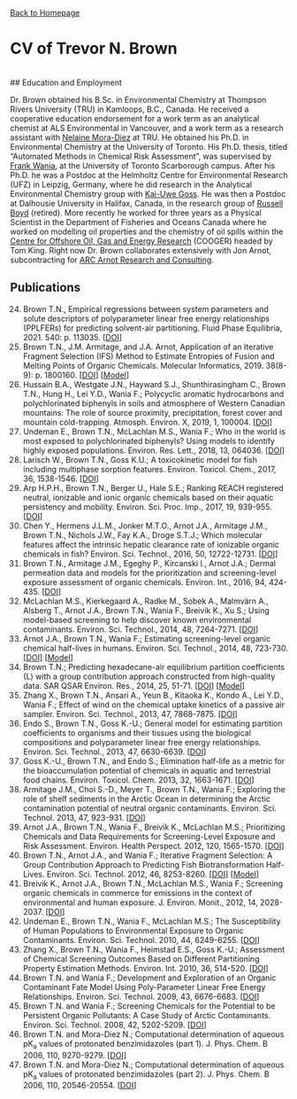 [Back to Homepage](./index.md)

# CV of Trevor N. Brown
<br/>
## Education and Employment

Dr. Brown obtained his B.Sc. in Environmental Chemistry at Thompson Rivers University (TRU) in Kamloops, B.C., Canada. He received a cooperative education endorsement for a work term as an analytical chemist at ALS Environmental in Vancouver, and a work term as a research assistant with [Nelaine Mora-Diez](http://faculty.tru.ca/nmora/index.htm) at TRU. He obtained his Ph.D. in Environmental Chemistry at the University of Toronto. His Ph.D. thesis, titled “Automated Methods in Chemical Risk Assessment”, was supervised by [Frank Wania](https://www.utsc.utoronto.ca/labs/wania/), at the University of Toronto Scarborough campus. After his Ph.D. he was a Postdoc at the Helmholtz Centre for Environmental Research (UFZ) in Leipzig, Germany, where he did research in the Analytical Environmental Chemistry group with [Kai-Uwe Goss](https://www.ufz.de/index.php?en=39362). He was then a Postdoc at Dalhousie University in Halifax, Canada, in the research group of [Russell Boyd](https://www.dal.ca/faculty/science/chemistry/faculty-staff/our-faculty/emeritus-professors/russell-boyd.html) (retired). More recently he worked for three years as a Physical Scientist in the Department of Fisheries and Oceans Canada where he worked on modelling oil properties and the chemistry of oil spills within the [Centre for Offshore Oil, Gas and Energy Research](https://www.dfo-mpo.gc.ca/science/coe-cde/cooger-crpgee/index-eng.html) (COOGER) headed by Tom King. Right now Dr. Brown collaborates extensively with Jon Arnot, subcontracting for [ARC Arnot Research and Consulting](https://arnotresearch.com/).

## Publications

24.	Brown T.N., Empirical regressions between system parameters and solute descriptors of polyparameter linear free energy relationships (PPLFERs) for predicting solvent-air partitioning. Fluid Phase Equilibria, 2021. 540: p. 113035. \[[DOI](https://doi.org/10.1016/j.fluid.2021.113035)\]
23.	Brown T.N., J.M. Armitage, and J.A. Arnot, Application of an Iterative Fragment Selection (IFS) Method to Estimate Entropies of Fusion and Melting Points of Organic Chemicals. Molecular Informatics, 2019. 38(8-9): p. 1800160. \[[DOI](https://doi.org/10.1002/minf.201800160)\] \[[Model](https://github.com/tnbrowncontam/ifsapp)\]
22.	Hussain B.A., Westgate J.N., Hayward S.J., Shunthirasingham C., Brown T.N., Hung H., Lei Y.D., Wania F.; Polycyclic aromatic hydrocarbons and polychlorinated biphenyls in soils and atmosphere of Western Canadian mountains: The role of source proximity, precipitation, forest cover and mountain cold-trapping. Atmosph. Environ. X, 2019, 1, 100004. \[[DOI](https://doi.org/10.1016/j.aeaoa.2018.100004)\]
21.	Undeman E., Brown T.N., McLachlan M.S., Wania F.; Who in the world is most exposed to polychlorinated biphenyls? Using models to identify highly exposed populations. Environ. Res. Lett., 2018, 13, 064036. \[[DOI](https://doi.org/10.1088/1748-9326/aac5fe)\]
20.	Larisch W., Brown T.N., Goss K.U.; A toxicokinetic model for fish including multiphase sorption features. Environ. Toxicol. Chem., 2017, 36, 1538-1546. \[[DOI](https://doi.org/10.1002/etc.3677)\]
19.	Arp H.P.H., Brown T.N., Berger U., Hale S.E.; Ranking REACH registered neutral, ionizable and ionic organic chemicals based on their aquatic persistency and mobility. Environ. Sci. Proc. Imp., 2017, 19, 939-955.  \[[DOI](https://doi.org/10.1039/C7EM00158D)\]
18.	Chen Y., Hermens J.L.M., Jonker M.T.O., Arnot J.A., Armitage J.M., Brown T.N., Nichols J.W., Fay K.A., Droge S.T.J.; Which molecular features affect the intrinsic hepatic clearance rate of ionizable organic chemicals in fish? Environ. Sci. Technol., 2016, 50, 12722-12731. \[[DOI](https://doi.org/10.1021/acs.est.6b03504)\]
17.	Brown T.N., Armitage J.M., Egeghy P., Kircanski I., Arnot J.A.; Dermal permeation data and models for the prioritization and screening-level exposure assessment of organic chemicals. Environ. Int., 2016, 94, 424-435. \[[DOI](https://doi.org/10.1016/j.envint.2016.05.025)\]
16.	McLachlan M.S., Kierkegaard A., Radke M., Sobek A., Malmvärn A., Alsberg T., Arnot J.A., Brown T.N., Wania F., Breivik K., Xu S.; Using model-based screening to help discover known environmental contaminants. Environ. Sci. Technol., 2014, 48, 7264-7271. \[[DOI](https://doi.org/10.1021/es5010544)\]
15.	Arnot J.A., Brown T.N., Wania F.; Estimating screening-level organic chemical half-lives in humans. Environ. Sci. Technol., 2014, 48, 723-730. \[[DOI](https://doi.org/10.1021/es4029414)\] \[[Model](https://github.com/tnbrowncontam/ifsapp)\]
14.	Brown T.N.; Predicting hexadecane-air equilibrium partition coefficients (L) with a group contribution approach constructed from high-quality data. SAR QSAR Environ. Res., 2014, 25, 51-71. \[[DOI](https://doi.org/10.1080/1062936X.2013.841286)\] \[[Model](https://github.com/tnbrowncontam/ifsapp)\]
13.	Zhang X., Brown T.N., Ansari A., Yeun B., Kitaoka K., Kondo A., Lei Y.D., Wania F.; Effect of wind on the chemical uptake kinetics of a passive air sampler. Environ. Sci. Technol., 2013, 47, 7868-7875. \[[DOI](https://doi.org/10.1021/es401486f)\]
12.	Endo S., Brown T.N., Goss K.-U.; General model for estimating partition coefficients to organisms and their tissues using the biological compositions and polyparameter linear free energy relationships. Environ. Sci. Technol., 2013, 47, 6630-6639. \[[DOI](https://doi.org/10.1021/es401772m)\]
11.	Goss K.-U., Brown T.N., and Endo S.; Elimination half-life as a metric for the bioaccumulation potential of chemicals in aquatic and terrestrial food chains. Environ. Toxicol. Chem. 2013, 32, 1663-1671. \[[DOI](https://doi.org/10.1002/etc.2229)\]
10.	Armitage J.M., Choi S.-D., Meyer T., Brown T.N., Wania F.; Exploring the role of shelf sediments in the Arctic Ocean in determining the Arctic contamination potential of neutral organic contaminants. Environ. Sci. Technol. 2013, 47, 923-931. \[[DOI](https://doi.org/10.1021/es304276g)\]
9.	Arnot J.A., Brown T.N., Wania F., Breivik K., McLachlan M.S.; Prioritizing Chemicals and Data Requirements for Screening-Level Exposure and Risk Assessment. Environ. Health Perspect. 2012, 120, 1565-1570. \[[DOI](https://doi.org/10.1289/ehp.1205355)\]
8.	Brown T.N., Arnot J.A., and Wania F.; Iterative Fragment Selection: A Group Contribution Approach to Predicting Fish Biotransformation Half-Lives. Environ. Sci. Technol. 2012, 46, 8253-8260. \[[DOI](https://doi.org/10.1021/es301182a)\] \[[Model](https://github.com/tnbrowncontam/ifsapp)\]
7.	Breivik K., Arnot J.A., Brown T.N., McLachlan M.S., Wania F.; Screening organic chemicals in commerce for emissions in the context of environmental and human exposure. J. Environ. Monit., 2012, 14, 2028-2037. \[[DOI](https://doi.org/10.1039/C2EM30259D)\]
6.	Undeman E., Brown T.N., Wania F., McLachlan M.S.; The Susceptibility of Human Populations to Environmental Exposure to Organic Contaminants. Environ. Sci. Technol. 2010, 44, 6249-6255. \[[DOI](https://doi.org/10.1021/es1009339)\]
5.	Zhang X., Brown T.N., Wania F., Heimstad E.S., Goss K.-U.; Assessment of Chemical Screening Outcomes Based on Different Partitioning Property Estimation Methods. Environ. Int. 2010, 36, 514-520. \[[DOI](https://doi.org/10.1016/j.envint.2010.03.010)\]
4.	Brown T.N. and Wania F.; Development and Exploration of an Organic Contaminant Fate Model Using Poly-Parameter Linear Free Energy Relationships. Environ. Sci. Technol. 2009, 43, 6676-6683. \[[DOI](https://doi.org/10.1021/es901205j)\]
3.	Brown T.N. and Wania F.; Screening Chemicals for the Potential to be Persistent Organic Pollutants: A Case Study of Arctic Contaminants. Environ. Sci. Technol. 2008, 42, 5202-5209. \[[DOI](https://doi.org/10.1021/es8004514)\]
2.	Brown T.N. and Mora-Diez N.; Computational determination of aqueous pK<sub>a</sub> values of protonated benzimidazoles (part 1). J. Phys. Chem. B 2006, 110, 9270-9279. \[[DOI](https://doi.org/10.1021/jp055084i)\]
1.	Brown T.N. and Mora-Diez N.; Computational determination of aqueous pK<sub>a</sub> values of protonated benzimidazoles (part 2). J. Phys. Chem. B 2006, 110, 20546-20554. \[[DOI](https://doi.org/10.1021/jp0639501)\]

<br/>
